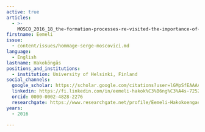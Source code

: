 ```yaml
---
active: true
articles:
  - >-
    MOSCO_2016_18_the-formation-processes-re-visited-the-importance-of-naturalized-representations
firstname: Eemeli
issue:
  - content/issues/hommage-serge-moscovici.md
language:
  - English
lastname: Hakoköngäs
positions_and_institutions:
  - institution: University of Helsinki, Finland
social_channels:
  google_scholar: https://scholar.google.com/citations?user=lGMpSfEAAAAJ&hl=en
  linkedin: https://fi.linkedin.com/in/eemeli-hakok%C3%B6ng%C3%A4s-72520424b
  orcid: 0000-0002-4828-2276
  researchgate: https://www.researchgate.net/profile/Eemeli-Hakokoengaes
years:
  - 2016

---
```


